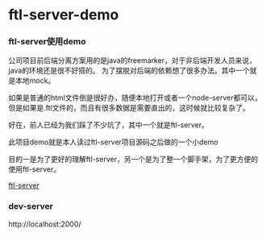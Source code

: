 # ftl-server-demo

### ftl-server使用demo

公司项目前后端分离方案用的是java的freemarker，对于非后端开发人员来说，java的环境还是很不好搭的。
为了摆脱对后端的依赖想了很多办法。其中一个就是本地mock。

如果是普通的html文件倒是很好办，随便本地打开或者一个node-server都可以，但是如果是.ftl文件的，而且有很多数据是需要直出的，这时候就比较复杂了。

好在，前人已经为我们踩了不少坑了，其中一个就是ftl-server。

此项目demo就是本人读过ftl-server项目源码之后做的一个小demo

目的一是为了更好的理解ftl-server，另一个是为了整一个脚手架，为了更方便的使用ftl-server。


[ftl-server](https://github.com/szmtcjm/ftl-server)


### dev-server
http://localhost:2000/

